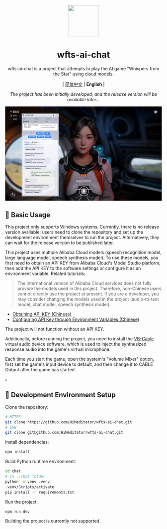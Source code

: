 <div align="center">
    <img src="./build/icon.png" width="100px" height="100px"/>
    <h1 align="center">wfts-ai-chat</h1>
    <p>wfts-ai-chat is a project that attempts to play the AI game "Whispers from the Star" using cloud models.</p>
    <p>
        | <a href="./README.md">简体中文</a>
        | <b>English</b> |
    </p>
    <p><i>The project has been initially developed, and the release version will be available later...</i></p>
</div>

![](./assets/main.png)

## 📖 Basic Usage

This project only supports Windows systems. Currently, there is no release version available; users need to clone the repository and set up the development environment themselves to run the project. Alternatively, they can wait for the release version to be published later.

This project uses multiple Alibaba Cloud models (speech recognition model, large language model, speech synthesis model). To use these models, you first need to obtain an API KEY from Alibaba Cloud's Model Studio platform, then add the API KEY to the software settings or configure it as an environment variable. Related tutorials:

> The international version of Alibaba Cloud services does not fully provide the models used in this project. Therefore, non-Chinese users cannot directly use the project at present. If you are a developer, you may consider changing the models used in the project (audio-to-text model, chat model, speech synthesis model).

- [Obtaining API KEY (Chinese)](https://help.aliyun.com/zh/model-studio/get-api-key)
- [Configuring API Key through Environment Variables (Chinese)](https://help.aliyun.com/zh/model-studio/configure-api-key-through-environment-variables)

The project will not function without an API KEY.

Additionally, before running the project, you need to install the [VB-Cable](https://vb-audio.com/Cable/) virtual audio device software, which is used to inject the synthesized response audio into the game's virtual microphone.

Each time you start the game, open the system's "Volume Mixer" option, first set the game's input device to default, and then change it to CABLE Output after the game has started.

<img src="./assets/mixer.png" style="zoom:40%;" />

## 🚀 Development Environment Setup

Clone the repository:

```bash
# HTTPS
git clone https://github.com/HiMeditator/wfts-ai-chat.git
# SSH
git clone git@github.com:HiMeditator/wfts-ai-chat.git
```

Install dependencies:

```bash
npm install
```

Build Python runtime environment:

```bash
cd chat
# in ./chat folder
python -m venv .venv
.venv/Scripts/activate
pip install -r requirements.txt
```

Run the project:

```bash
npm run dev
```

Building the project is currently not supported.
